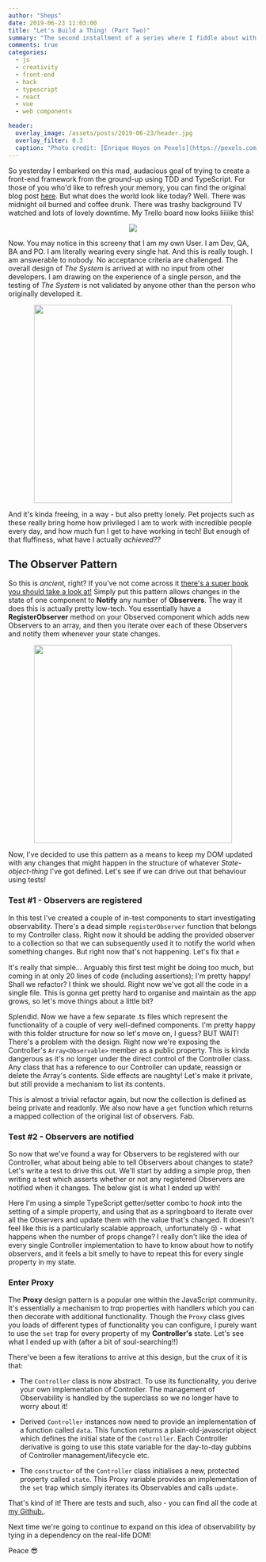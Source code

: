 ```yaml
---
author: "Sheps"
date: 2019-06-23 11:03:00
title: "Let's Build a Thing! (Part Two)"
summary: "The second installment of a series where I fiddle about with building my own toy js framework just for lols"
comments: true
categories:
  - js
  - creativity
  - front-end
  - hack
  - typescript
  - react
  - vue
  - web components

header:
  overlay_image: /assets/posts/2019-06-23/header.jpg
  overlay_filter: 0.3
  caption: "Photo credit: [Enrique Hoyos on Pexels](https://pexels.com)"
---
```


So yesterday I embarked on this mad, audacious goal of trying to create a front-end
framework from the ground-up using TDD and TypeScript. For those of you who'd like
to refresh your memory, you can find the original blog post [here](https://medium.com/@thesheps/lets-build-a-thing-part-one-7b29e4f8e955). But what does the world look like
today? Well. There was midnight oil burned and coffee drunk. There was trashy
background TV watched and lots of lovely downtime. My Trello board now looks liiiiike
this!

<center>
    <img src="/assets/posts/2019-06-23/trello.png">
</center>

Now. You may notice in this screeny that I am my own User. I am Dev, QA, BA and PO.
I am literally wearing every single hat. And this is really tough. I am answerable to
nobody. No acceptance criteria are challenged. The overall design of _The System_ is
arrived at with no input from other developers. I am drawing on the experience of a
single person, and the testing of _The System_ is not validated by anyone other than
the person who originally developed it.

<center>
    <img height="400px" src="/assets/posts/2019-06-23/hats.png">
</center>

And it's kinda freeing, in a way - but also pretty lonely. Pet projects such as these
really bring home how privileged I am to work with incredible people every day, and
how much fun I get to have working in tech! But enough of that fluffiness, what have I
actually _achieved??_

## The Observer Pattern

So this is _ancient,_ right? If you've not come across it [there's a super book you should take a look at!](https://www.amazon.com/exec/obidos/tg/detail/-/0201633612)
Simply put this pattern allows changes in the state of one component to **Notify** any
number of **Observers**. The way it does this is actually pretty low-tech. You
essentially have a **RegisterObserver** method on your Observed component which adds
new Observers to an array, and then you iterate over each of these Observers and notify
them whenever your state changes.

<center>
    <img height="400px" src="/assets/posts/2019-06-23/observer-pattern.png">
</center>

Now, I've decided to use this pattern as a means to keep my DOM updated with any
changes that might happen in the structure of whatever _State-object-thing_ I've got
defined. Let's see if we can drive out that behaviour using tests!

### Test #1 - Observers are registered

<script src="https://gist.github.com/thesheps/33907b4174cdb4cd33bfb441730bbad1.js"></script>

In this test I've created a couple of in-test components to start investigating
observability. There's a dead simple `registerObserver` function that belongs to my
Controller class. Right now it should be adding the provided observer to a collection
so that we can subsequently used it to notify the world when something changes. But right now that's not happening. Let's fix that :fist:

<script src="https://gist.github.com/thesheps/4abe3bf920d2dc93f2b58c09872231ea.js"></script>

It's really that simple... Arguably this first test might be doing too much, but coming
in at only 20 lines of code (including assertions); I'm pretty happy! Shall we
refactor? I think we should. Right now we've got all the code in a single file. This is gonna get pretty hard to
organise and maintain as the app grows, so let's move things about a little bit?

<script src="https://gist.github.com/thesheps/7a57ec84b83eae63462f042f541f59e1.js"></script>

Splendid. Now we have a few separate .ts files which represent the functionality of a
couple of very well-defined components. I'm pretty happy with this folder structure for
now so let's move on, I guess? BUT WAIT! There's a problem with the design. Right now
we're exposing the Controller's `Array<Observable>` member as a public property. This
is kinda dangerous as it's no longer under the direct control of the Controller class.
Any class that has a reference to our Controller can update, reassign or delete the
Array's contents. Side effects are naughty! Let's make it private, but still provide
a mechanism to list its contents.

<script src="https://gist.github.com/thesheps/1c97269ce2333a2b35b00d534ca90c08.js"></script>

This is almost a trivial refactor again, but now the collection is defined as being private
and readonly. We also now have a `get` function which returns a mapped collection of the
original list of observers. Fab.

### Test #2 - Observers are notified

So now that we've found a way for Observers to be registered with our Controller, what about
being able to tell Observers about changes to state? Let's write a test to drive this out.
We'll start by adding a simple prop, then writing a test which asserts whether or not any
registered Observers are notified when it changes. The below gist is what I ended up with!

<script src="https://gist.github.com/thesheps/47738b7554a1abaea15b4b3f19839342.js"></script>

Here I'm using a simple TypeScript getter/setter combo to _hook_ into the setting of a simple
property, and using that as a springboard to iterate over all the Observers and update them
with the value that's changed. It doesn't feel like this is a particularly scalable approach,
unfortunately :cry: - what happens when the number of props change? I really don't like the
idea of every single Controller implementation to have to know about how to notify observers,
and it feels a bit smelly to have to repeat this for every single property in my state.

### Enter Proxy

The **Proxy** design pattern is a popular one within the JavaScript community. It's essentially
a mechanism to _trap_ properties with handlers which you can then decorate with additional
functionality. Though the `Proxy` class gives you loads of different types of functionality
you can configure, I purely want to use the `set` trap for every property of my
**Controller's** state. Let's see what I ended up with (after a bit of soul-searching!!)

<script src="https://gist.github.com/thesheps/8cd1447faf0abec307afac686ef36a7b.js"></script>

There've been a few iterations to arrive at this design, but the crux of it is that:

- The `Controller` class is now abstract. To use its functionality, you derive your own
  implementation of Controller. The management of Observability is handled by the superclass
  so we no longer have to worry about it!

- Derived `Controller` instances now need to provide an implementation of a function called
  `data`. This function returns a plain-old-javascript object which defines the initial state
  of the `Controller`. Each Controller derivative is going to use this state variable for the
  day-to-day gubbins of Controller management/lifecycle etc.

- The `constructor` of the `Controller` class initialises a new, protected property called
  `state`. This Proxy variable provides an implementation of the `set` trap which simply
  iterates its Observables and calls `update`.

That's kind of it! There are tests and such, also - you can find all the code at
[my Github.](https://github.com/thesheps/toy-js).

Next time we're going to continue to expand on this idea of observability by tying in a
dependency on the real-life DOM!

Peace :sunglasses:
